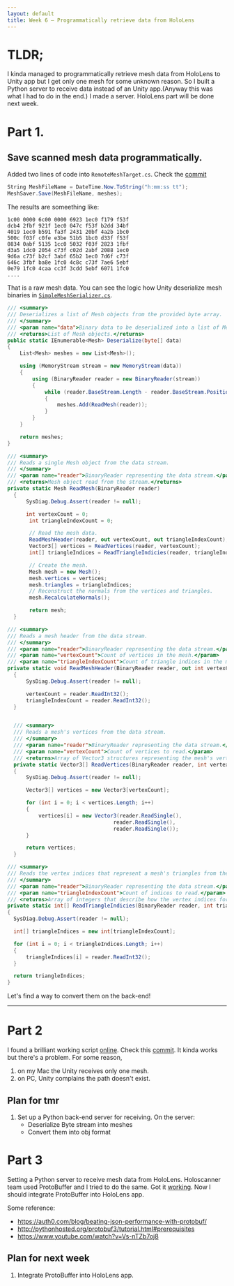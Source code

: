 ```yaml
---
layout: default
title: Week 6 – Programmatically retrieve data from HoloLens
---
```

# TLDR;
I kinda managed to programmatically retrieve mesh data from HoloLens to Unity app but I get only one mesh for some unknown reason. So I built a Python server to receive data instead of an Unity app.(Anyway this was what I had to do in the end.) I made a server. HoloLens part will be done next week.


# Part 1.

## Save scanned mesh data programmatically.
Added two lines of code into `RemoteMeshTarget.cs`. Check the [commit](https://github.com/YoungxHelsinki/HoloToolkit-Unity/commit/6583b39ccd2fc518610f7d3b8c36f8d35d10d71e)
```cs
String MeshFileName = DateTime.Now.ToString("h:mm:ss tt");
MeshSaver.Save(MeshFileName, meshes);
```

The results are someething like:
```
1c00 0000 6c00 0000 6923 1ec0 f179 f53f
dcb4 2fbf 921f 1ec0 047c f53f b2dd 34bf
4019 1ec0 b591 fa3f 2431 20bf 4a2b 1bc0
500c f03f c0fe e3be 51b5 1bc0 d33f f53f
0834 0abf 5135 1cc0 5032 f03f 2823 1fbf
d3a5 1dc0 2054 c73f c02d 2abf 2088 1ec0
9d6a c73f b2cf 3abf 65b2 1ec0 7d6f c73f
646c 3fbf ba8e 1fc0 4c8c c73f 7ae6 5ebf
0e79 1fc0 4caa cc3f 3cdd 5ebf 6071 1fc0
....
```

That is a raw mesh data.
You can see the logic how Unity deserialize mesh binaries in [`SimpleMeshSerializer.cs`](https://github.com/YoungxHelsinki/HoloToolkit-Unity/blob/master/Assets/HoloToolkit/SpatialMapping/Scripts/RemoteMapping/SimpleMeshSerializer.cs).

```cs
/// <summary>
/// Deserializes a list of Mesh objects from the provided byte array.
/// </summary>
/// <param name="data">Binary data to be deserialized into a list of Mesh objects.</param>
/// <returns>List of Mesh objects.</returns>
public static IEnumerable<Mesh> Deserialize(byte[] data)
{
    List<Mesh> meshes = new List<Mesh>();

    using (MemoryStream stream = new MemoryStream(data))
    {
        using (BinaryReader reader = new BinaryReader(stream))
        {
            while (reader.BaseStream.Length - reader.BaseStream.Position >= HeaderSize)
            {
                meshes.Add(ReadMesh(reader));
            }
        }
    }

    return meshes;
}

/// <summary>
/// Reads a single Mesh object from the data stream.
/// </summary>
/// <param name="reader">BinaryReader representing the data stream.</param>
/// <returns>Mesh object read from the stream.</returns>
private static Mesh ReadMesh(BinaryReader reader)
  {
      SysDiag.Debug.Assert(reader != null);

      int vertexCount = 0;
       int triangleIndexCount = 0;

       // Read the mesh data.
       ReadMeshHeader(reader, out vertexCount, out triangleIndexCount);
       Vector3[] vertices = ReadVertices(reader, vertexCount);
       int[] triangleIndices = ReadTriangleIndicies(reader, triangleIndexCount);

       // Create the mesh.
       Mesh mesh = new Mesh();
       mesh.vertices = vertices;
       mesh.triangles = triangleIndices;
       // Reconstruct the normals from the vertices and triangles.
       mesh.RecalculateNormals();

       return mesh;
  }

/// <summary>
/// Reads a mesh header from the data stream.
/// </summary>
/// <param name="reader">BinaryReader representing the data stream.</param>
/// <param name="vertexCount">Count of vertices in the mesh.</param>
/// <param name="triangleIndexCount">Count of triangle indices in the mesh.</param>
private static void ReadMeshHeader(BinaryReader reader, out int vertexCount, out int triangleIndexCount)
  {
      SysDiag.Debug.Assert(reader != null);

      vertexCount = reader.ReadInt32();
      triangleIndexCount = reader.ReadInt32();
  }


  /// <summary>
  /// Reads a mesh's vertices from the data stream.
  /// </summary>
  /// <param name="reader">BinaryReader representing the data stream.</param>
  /// <param name="vertexCount">Count of vertices to read.</param>
  /// <returns>Array of Vector3 structures representing the mesh's vertices.</returns>
  private static Vector3[] ReadVertices(BinaryReader reader, int vertexCount)
  {
      SysDiag.Debug.Assert(reader != null);

      Vector3[] vertices = new Vector3[vertexCount];

      for (int i = 0; i < vertices.Length; i++)
      {
          vertices[i] = new Vector3(reader.ReadSingle(),
                                  reader.ReadSingle(),
                                  reader.ReadSingle());
      }

      return vertices;
  }

/// <summary>
/// Reads the vertex indices that represent a mesh's triangles from the data stream
/// </summary>
/// <param name="reader">BinaryReader representing the data stream.</param>
/// <param name="triangleIndexCount">Count of indices to read.</param>
/// <returns>Array of integers that describe how the vertex indices form triangles.</returns>
private static int[] ReadTriangleIndicies(BinaryReader reader, int triangleIndexCount)
{
  SysDiag.Debug.Assert(reader != null);

  int[] triangleIndices = new int[triangleIndexCount];

  for (int i = 0; i < triangleIndices.Length; i++)
  {
      triangleIndices[i] = reader.ReadInt32();
  }

  return triangleIndices;
}

```
Let's find a way to convert them on the back-end!

---

# Part 2
I found a brilliant working script [online](http://wiki.unity3d.com/index.php?title=ExportOBJ). Check this [commit](https://github.com/YoungxHelsinki/HoloToolkit-Unity/commit/83274e494794cb86d49adc74c1e5b4926a36a214).
It kinda works but there's a problem. For some reason,
1. on my Mac the Unity receives only one mesh.
2. on PC, Unity complains the path doesn't exist.

## Plan for tmr
1. Set up a Python back-end server for receiving. On the server:
    - Deserialize Byte stream into meshes
    - Convert them into obj format


# Part 3
Setting a Python server to receive mesh data from HoloLens. Holoscanner team used ProtoBuffer and I tried to do the same. Got it [working](https://github.com/YoungxHelsinki/ProtoBufferPractice). Now I should integrate ProtoBuffer into HoloLens app.

Some reference:
- https://auth0.com/blog/beating-json-performance-with-protobuf/
- http://pythonhosted.org/protobuf3/tutorial.html#prerequisites
- https://www.youtube.com/watch?v=Vs-nTZb7oj8

## Plan for next week
1. Integrate ProtoBuffer into HoloLens app.
